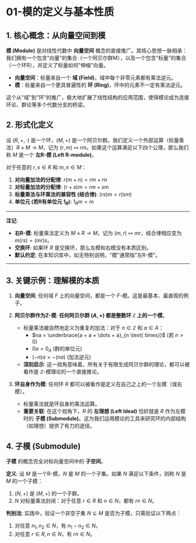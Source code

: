 # 01-模的定义与基本性质

## 1. 核心概念：从向量空间到模

**模 (Module)** 是对线性代数中 **向量空间** 概念的直接推广。其核心思想一脉相承：我们拥有一个包含"向量"的集合（一个阿贝尔群M），以及一个包含"标量"的集合（一个环R），并定义了标量如何"伸缩"向量。

- **向量空间**：标量来自一个 **域 (Field)**，域中每个非零元素都有乘法逆元。
- **模**：标量来自一个更具普遍性的 **环 (Ring)**，环中的元素不一定有乘法逆元。

这个从"域"到"环"的推广，极大地扩展了线性结构的应用范围，使得模论成为连接环论、群论等多个代数分支的桥梁。

## 2. 形式化定义

设 $(R, +, \cdot)$ 是一个环，$(M, +)$ 是一个阿贝尔群。我们定义一个外部运算（标量乘法）$R \times M \to M$，记为 $(r, m) \mapsto rm$。如果这个运算满足以下四个公理，那么我们称 $M$ 是一个 **左R-模 (Left R-module)**。

对于任意的 $r, s \in R$ 和 $m, n \in M$：

1.  **对向量加法的分配律**: $r(m + n) = rm + rn$
2.  **对标量加法的分配律**: $(r + s)m = rm + sm$
3.  **标量乘法与环乘法的兼容性 (结合律)**: $(rs)m = r(sm)$
4.  **单位元 (若R有单位元 $1_R$)**: $1_R m = m$

---
**注记**:
- **右R-模**: 标量乘法定义为 $M \times R \to M$，记为 $(m, r) \mapsto mr$，结合律相应变为 $m(rs) = (mr)s$。
- **交换环**: 如果环 $R$ 是交换环，那么左模和右模没有本质区别。
- **默认约定**: 在本知识库中，如无特别说明，"模"通常指"左R-模"。
---

## 3. 关键示例：理解模的本质

1.  **向量空间**: 任何域 $F$ 上的向量空间，都是一个 $F$-模。这是最基本、最直观的例子。

2.  **阿贝尔群作为Z-模**: **任何阿贝尔群 $(A, +)$ 都是整数环 $\mathbb{Z}$ 上的一个模**。
    - 标量乘法被自然地定义为重复的加法：对于 $n \in \mathbb{Z}$ 和 $a \in A$：
      - $na = \underbrace{a + a + \dots + a}_{n \text{ times}}$  (若 $n > 0$)
      - $0a = 0_A$ (群的单位元)
      - $(-n)a = -(na)$ (加法逆元)
    - **深刻启示**: 这一视角意味着，所有关于有限生成阿贝尔群的理论，都可以被看作是 $\mathbb{Z}$-模理论的一个直接推论。

3.  **环自身作为模**: 任何环 $R$ 都可以被看作是定义在自己之上的一个左模（或右模）。
    - 标量乘法就是环自身的乘法运算。
    - **重要关联**: 在这个视角下，$R$ 的 **左理想 (Left Ideal)** 恰好就是 $R$ 作为左模时的 **子模 (Submodule)**。这为我们运用模论的工具来研究环的内部结构（如理想）提供了有力的途径。

## 4. 子模 (Submodule)

**子模** 的概念完全对标向量空间中的 **子空间**。

**定义**: 设 $M$ 是一个R-模，$N$ 是 $M$ 的一个子集。如果 $N$ 满足以下条件，则称 $N$ 是 $M$ 的一个子模：
1.  $(N, +)$ 是 $(M, +)$ 的一个子群。
2.  $N$ 对标量乘法封闭：对于任意 $r \in R$ 和 $n \in N$，都有 $rn \in N$。

**判别法**: 实践中，验证一个非空子集 $N \subseteq M$ 是否为子模，只需验证以下两点：
1.  对任意 $n_1, n_2 \in N$，有 $n_1 - n_2 \in N$。
2.  对任意 $r \in R, n \in N$，有 $rn \in N$。 